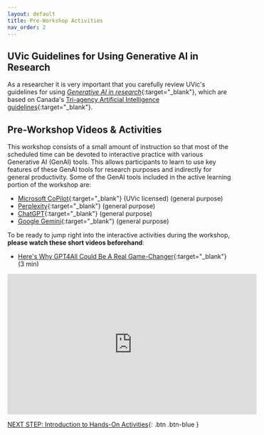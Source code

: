 ```yaml
---
layout: default
title: Pre-Workshop Activities
nav_order: 2
---
```

## UVic Guidelines for Using Generative AI in Research
As a researcher it is very important that you carefully review UVic's guidelines for using [*Generative AI in research*](https://www.uvic.ca/research-innovation/strategic-initiatives/gen-ai-in-research/index.php){:target="_blank"}, which are based on Canada's [Tri-agency Artificial Intelligence guidelines](https://science.gc.ca/site/science/en/interagency-research-funding/policies-and-guidelines/use-generative-artificial-intelligence-development-and-review-research-proposals/guidance-use-artificial-intelligence-development-and-review-research-grant-proposals){:target="_blank"}.

## Pre-Workshop Videos & Activities
This workshop consists of a small amount of instruction so that most of the scheduled time can be devoted to interactive practice with various Generative AI (GenAI) tools. This allows participants to learn to use key features of these GenAI tools for research purposes and indirectly for general productivity. Some of the GenAI tools included in the active learning portion of the workshop are:
- [Microsoft CoPilot](https://copilot.microsoft.com/){:target="_blank"} (UVic licensed) (general purpose)
- [Perplexity](https://www.perplexity.ai/){:target="_blank"} (general purpose)
- [ChatGPT](https://chat.openai.com/){:target="_blank"} (general purpose)
- [Google Gemini](https://gemini.google.com/){:target="_blank"} (general purpose)

To be ready to jump right into the interactive activities during the workshop, **please watch these short videos beforehand**:

- [Here's Why GPT4All Could Be A Real Game-Changer](https://www.youtube.com/watch?v=XNRcjdfkADI){:target="_blank"} (3 min)<br>
<iframe width="560" height="315" src="https://www.youtube.com/embed/XNRcjdfkADI" title="Here's Why GPT4All Could Be A Real GAME-CHANGER" frameborder="0" allow="accelerometer; autoplay; clipboard-write; encrypted-media; gyroscope; picture-in-picture" allowfullscreen></iframe>

[NEXT STEP: Introduction to Hands-On Activities](activities-intro.html){: .btn .btn-blue }
